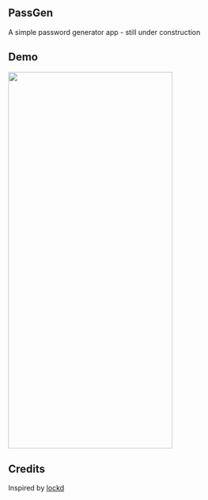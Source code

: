 ## PassGen
A simple password generator app - still under construction
## Demo
<img src="https://user-images.githubusercontent.com/64978825/173256109-5863aeb2-1969-446f-a9f0-43f6f18425f0.gif" width="332" height="760">

## Credits
Inspired by [lockd](https://github.com/il1ane/lockd)
